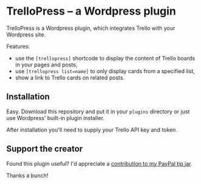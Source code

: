 # TrelloPress – a Wordpress plugin

TrelloPress is a Wordpress plugin, which integrates Trello with your Wordpress site.

Features:
* use the ```[trellopress]``` shortcode to display the content of Trello boards in your pages and posts,
* use ```[trellopress list=name]``` to only display cards from a specified list,
* show a link to Trello cards on related posts.

## Installation
Easy. Download this repository and put it in your ```plugins``` directory or just use Wordpress' built-in plugin installer.

After installation you'll need to supply your Trello API key and token.

## Support the creator
Found this plugin useful? I'd appreciate a [contribution to my PayPal tip jar](https://www.paypal.me/phareios).

Thanks a bunch!
